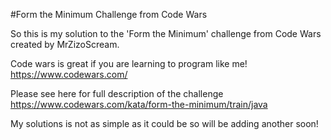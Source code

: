 #Form the Minimum Challenge from Code Wars

So this is my solution to the 'Form the Minimum' challenge from Code Wars created by MrZizoScream.

Code wars is great if you are learning to program like me! https://www.codewars.com/

Please see here for full description of the challenge https://www.codewars.com/kata/form-the-minimum/train/java

My solutions is not as simple as it could be so will be adding another soon!